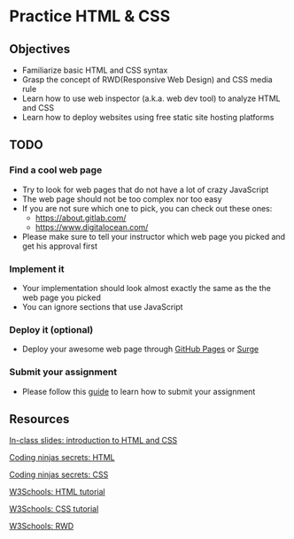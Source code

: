 # Practice HTML & CSS

## Objectives

- Familiarize basic HTML and CSS syntax
- Grasp the concept of RWD(Responsive Web Design) and CSS media rule
- Learn how to use web inspector (a.k.a. web dev tool) to analyze HTML and CSS
- Learn how to deploy websites using free static site hosting platforms

## TODO

### Find a cool web page

- Try to look for web pages that do not have a lot of crazy JavaScript
- The web page should not be too complex nor too easy
- If you are not sure which one to pick, you can check out these ones:
  - https://about.gitlab.com/
  - https://www.digitalocean.com/
- Please make sure to tell your instructor which web page you picked and get his approval first

### Implement it

- Your implementation should look almost exactly the same as the the web page you picked
- You can ignore sections that use JavaScript

### Deploy it (optional)

- Deploy your awesome web page through [GitHub Pages](https://pages.github.com/) or [Surge](https://surge.sh/)

### Submit your assignment

- Please follow this [guide](https://github.com/coding-ninjas-bootcamp/submission-guide) to learn how to submit your assignment

## Resources

[In-class slides: introduction to HTML and CSS](https://slides.com/zicodeng/bootcamp-class-1#/)

[Coding ninjas secrets: HTML](https://app.gitbook.com/@avocado/s/coding-ninjas-secrets/front-end/html)

[Coding ninjas secrets: CSS](https://app.gitbook.com/@avocado/s/coding-ninjas-secrets/front-end/css)

[W3Schools: HTML tutorial](https://www.w3schools.com/htmL/html_intro.asp)

[W3Schools: CSS tutorial](https://www.w3schools.com/css/)

[W3Schools: RWD](https://www.w3schools.com/css/css_rwd_intro.asp)
